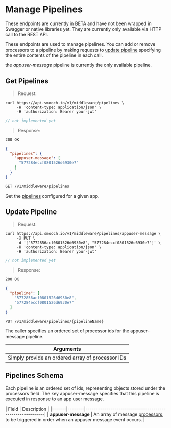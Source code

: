 # Manage Pipelines

<aside class="warning">These endpoints are currently in BETA and have not been wrapped in Swagger or native libraries yet. They are currently only available via HTTP call to the REST API.</aside>

These endpoints are used to manage pipelines. You can add or remove processors to a pipeline by making requests to [update pipeline](#update-pipeline) specifying the entire contents of the pipeline in each call.

the _appuser-message_ pipeline is currently the only available pipeline.

## Get Pipelines

> Request:

```shell
curl https://api.smooch.io/v1/middleware/pipelines \
     -H 'content-type: application/json' \
     -H 'authorization: Bearer your-jwt'
```

```js
// not implemented yet
```

> Response:

```
200 OK
```
```json
{
  "pipelines": {
    "appuser-message": [
      "577284eccf0801526d6930e7"
    ]
  }
}
```

<api>`GET /v1/middleware/pipelines`</api>

Get the [pipelines](#pipelines-schema) configured for a given app.

## Update Pipeline

> Request:

```shell
curl https://api.smooch.io/v1/middleware/pipelines/appuser-message \
     -X PUT \
     -d '["5772856acf0801526d6930e8", "577284eccf0801526d6930e7"]' \
     -H 'content-type: application/json' \
     -H 'authorization: Bearer your-jwt'
```

```js
// not implemented yet
```

> Response:

```
200 OK
```
```json
{
  "pipeline": [
    "5772856acf0801526d6930e8",
    "577284eccf0801526d6930e7"
  ]
}
```

<api>`PUT /v1/middleware/pipelines/{pipelineName}`</api>

The caller specifies an ordered set of processor ids for the appuser-message pipeline.


| **Arguments**             |
|---------------------------|
| Simply provide an ordered array of processor IDs |

## Pipelines Schema

Each pipeline is an ordered set of ids, representing objects stored under the processors field. The key appuser-message specifies that this pipeline is executed in response to an app user message.

| Field | Description |
|-------|--------|----------------------------------------------------------|
| **appuser-message**  | An array of message [processors](#processor-schema), to be triggered in order when an appuser message event occurs. |
